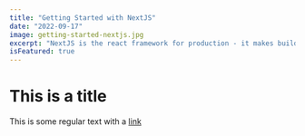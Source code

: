 ```yaml
---
title: "Getting Started with NextJS"
date: "2022-09-17"
image: getting-started-nextjs.jpg
excerpt: "NextJS is the react framework for production - it makes building fullstack React apps and sites a breeze and ships with built-in SSR"
isFeatured: true
---
```


# This is a title

This is some regular text with a [link](https://google.com)
